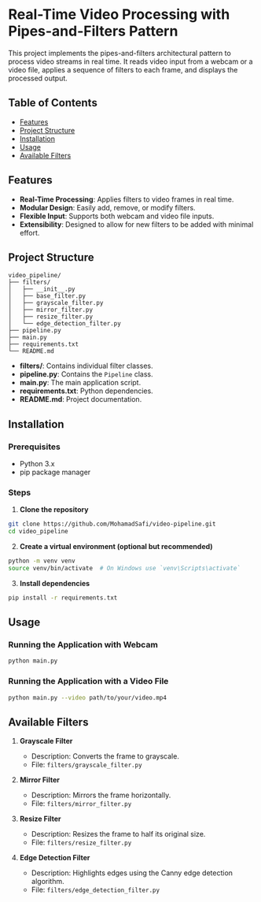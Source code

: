 # Real-Time Video Processing with Pipes-and-Filters Pattern

This project implements the pipes-and-filters architectural pattern to process video streams in real time. It reads video input from a webcam or a video file, applies a sequence of filters to each frame, and displays the processed output.

## Table of Contents

- [Features](#features)
- [Project Structure](#project-structure)
- [Installation](#installation)
- [Usage](#usage)
- [Available Filters](#available-filters)

## Features

- **Real-Time Processing**: Applies filters to video frames in real time.
- **Modular Design**: Easily add, remove, or modify filters.
- **Flexible Input**: Supports both webcam and video file inputs.
- **Extensibility**: Designed to allow for new filters to be added with minimal effort.

## Project Structure

```
video_pipeline/
├── filters/
│   ├── __init__.py
│   ├── base_filter.py
│   ├── grayscale_filter.py
│   ├── mirror_filter.py
│   ├── resize_filter.py
│   └── edge_detection_filter.py
├── pipeline.py
├── main.py
├── requirements.txt
└── README.md
```


- **filters/**: Contains individual filter classes.
- **pipeline.py**: Contains the `Pipeline` class.
- **main.py**: The main application script.
- **requirements.txt**: Python dependencies.
- **README.md**: Project documentation.

## Installation

### Prerequisites

- Python 3.x
- pip package manager

### Steps

1. **Clone the repository**

```bash
git clone https://github.com/MohamadSafi/video-pipeline.git
cd video_pipeline
```

2. **Create a virtual environment (optional but recommended)**

```bash
python -m venv venv
source venv/bin/activate  # On Windows use `venv\Scripts\activate`
```

3. **Install dependencies**
```bash
pip install -r requirements.txt
```

## Usage
### Running the Application with Webcam
```bash
python main.py
```

### Running the Application with a Video File
```bash
python main.py --video path/to/your/video.mp4
```

## Available Filters
1. **Grayscale Filter**

    - Description: Converts the frame to grayscale.
    - File: `filters/grayscale_filter.py`

2. **Mirror Filter**

    - Description: Mirrors the frame horizontally.
    - File: `filters/mirror_filter.py`

3. **Resize Filter**

    - Description: Resizes the frame to half its original size.
    - File: `filters/resize_filter.py`

4. **Edge Detection Filter**

    - Description: Highlights edges using the Canny edge detection algorithm.
    - File: `filters/edge_detection_filter.py`
